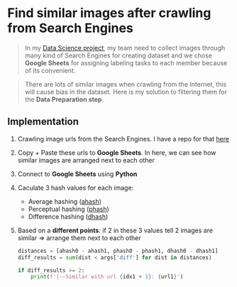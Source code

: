 # Find similar images after crawling from Search Engines

> In my [Data Science project](https://github.com/18520339/vietnamese-foods), my team need to collect images through many kind of Search Engines for creating dataset and we chose **Google Sheets** for assigning labeling tasks to each member because of its convenient.

> There are lots of similar images when crawling from the Internet, this will cause bias in the dataset. Here is my solution to filtering them for the **Data Preparation step**.

## Implementation

1. Crawling image urls from the Search Engines. I have a repo for that [here](https://github.com/18520339/image-search-downloader)
2. Copy + Paste these urls to **Google Sheets**. In here, we can see how similar images are arranged next to each other
3. Connect to **Google Sheets** using **Python**
4. Caculate 3 hash values for each image:

    - Average hashing ([ahash](http://www.hackerfactor.com/blog/index.php?/archives/432-Looks-Like-It.html))
    - Perceptual hashing ([phash](http://www.hackerfactor.com/blog/index.php?/archives/432-Looks-Like-It.html))
    - Difference hashing ([dhash](http://www.hackerfactor.com/blog/index.php?/archives/529-Kind-of-Like-That.html))

5. Based on a **different points**: if 2 in these 3 values tell 2 images are similar => arrange them next to each other

    ```python
    distances = [ahash0 - ahash1, phash0 - phash1, dhash0 - dhash1]
    diff_results = sum(dist < args['diff'] for dist in distances)

    if diff_results >= 2:
        print(f'|--Similar with url {idx1 + 1}: {url1}')
    ```
